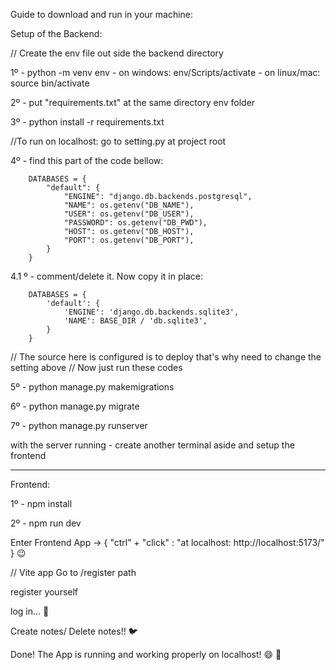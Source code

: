 Guide to download and run in your machine:


Setup of the Backend:

// Create the env file out side the backend directory

1º - python -m venv env 
    - on windows: 
        env/Scripts/activate
    - on linux/mac:
        source bin/activate

2º - put "requirements.txt" at the same directory env folder

3º - python install -r requirements.txt

//To run on localhost: go to setting.py at project root

4º - find this part of the code bellow:

        DATABASES = {
            "default": {
                "ENGINE": "django.db.backends.postgresql",
                "NAME": os.getenv("DB_NAME"),
                "USER": os.getenv("DB_USER"),
                "PASSWORD": os.getenv("DB_PWD"),
                "HOST": os.getenv("DB_HOST"),
                "PORT": os.getenv("DB_PORT"),
            }
        }

4.1 º - comment/delete it. Now copy it in place:

        DATABASES = {
            'default': {
                'ENGINE': 'django.db.backends.sqlite3',
                'NAME': BASE_DIR / 'db.sqlite3',
            }
        }

// The source here is configured is to deploy that's why need to change the setting above
// Now just run these codes

5º - python manage.py makemigrations

6º - python manage.py migrate

7º - python manage.py runserver

with the server running - create another terminal aside and setup the frontend

--------------------------------------

Frontend:

1º - npm install

2º - npm run dev

Enter Frontend App -> { "ctrl" + "click" : "at localhost: http://localhost:5173/" } 😉

// Vite app
Go to /register path

register yourself

log in... 🦅

Create notes/ Delete notes!! 🐦


Done! The App is running and working properly on localhost! 😄 🙌









